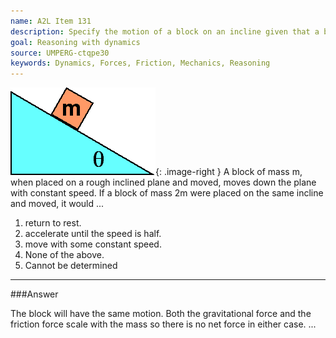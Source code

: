 ```yaml
---
name: A2L Item 131
description: Specify the motion of a block on an incline given that a block of half the mass moves with constant speed.
goal: Reasoning with dynamics
source: UMPERG-ctqpe30
keywords: Dynamics, Forces, Friction, Mechanics, Reasoning
---
```


![Item131_fig1.gif](../images/Item131_fig1.gif){: .image-right } A
block of mass m, when placed on a rough inclined plane and moved, moves
down the plane with constant speed.  If a block of mass 2m were placed
on the same incline and moved, it would ...

1. return to rest.
2. accelerate until the speed is half.
3. move with some constant speed.
4. None of the above.
5. Cannot be determined



<hr/>

###Answer 

The block will have the same motion. Both the gravitational force
and the friction force scale with the mass so there is no net force in
either case.
...
